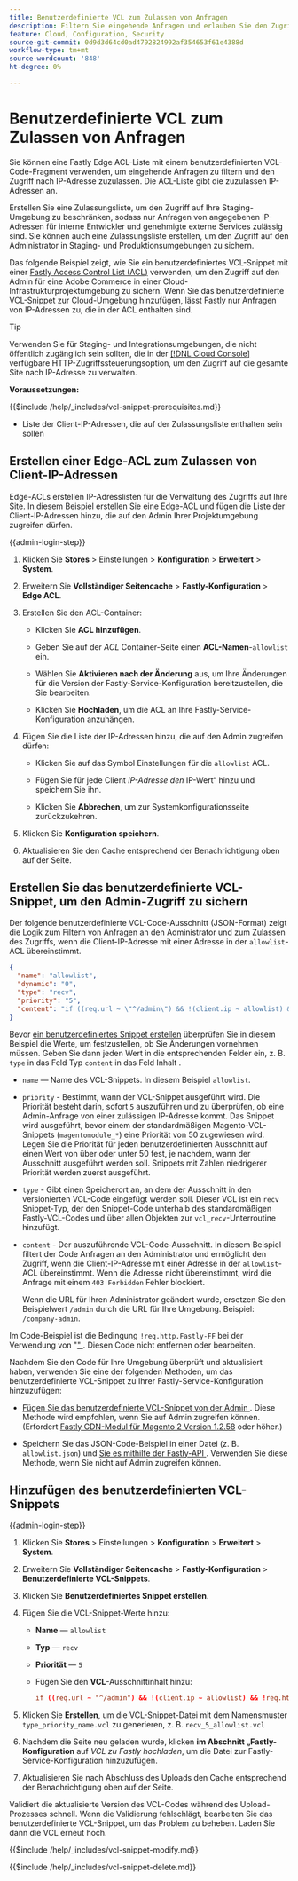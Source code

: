 ```yaml
---
title: Benutzerdefinierte VCL zum Zulassen von Anfragen
description: Filtern Sie eingehende Anfragen und erlauben Sie den Zugriff nach IP-Adresse für Adobe Commerce-Sites durch mit einer Fastly Edge ACL-Liste und einem benutzerdefinierten VCL-Snippet.
feature: Cloud, Configuration, Security
source-git-commit: 0d9d3d64cd0ad4792824992af354653f61e4388d
workflow-type: tm+mt
source-wordcount: '848'
ht-degree: 0%

---
```


# Benutzerdefinierte VCL zum Zulassen von Anfragen

Sie können eine Fastly Edge ACL-Liste mit einem benutzerdefinierten VCL-Code-Fragment verwenden, um eingehende Anfragen zu filtern und den Zugriff nach IP-Adresse zuzulassen. Die ACL-Liste gibt die zuzulassen IP-Adressen an.

Erstellen Sie eine Zulassungsliste, um den Zugriff auf Ihre Staging-Umgebung zu beschränken, sodass nur Anfragen von angegebenen IP-Adressen für interne Entwickler und genehmigte externe Services zulässig sind. Sie können auch eine Zulassungsliste erstellen, um den Zugriff auf den Administrator in Staging- und Produktionsumgebungen zu sichern.

Das folgende Beispiel zeigt, wie Sie ein benutzerdefiniertes VCL-Snippet mit einer [Fastly Access Control List (ACL)](https://docs.fastly.com/guides/access-control-lists/about-acls) verwenden, um den Zugriff auf den Admin für eine Adobe Commerce in einer Cloud-Infrastrukturprojektumgebung zu sichern. Wenn Sie das benutzerdefinierte VCL-Snippet zur Cloud-Umgebung hinzufügen, lässt Fastly nur Anfragen von IP-Adressen zu, die in der ACL enthalten sind.

>[!TIP]
>
>Verwenden Sie für Staging- und Integrationsumgebungen, die nicht öffentlich zugänglich sein sollten, die in der [[!DNL Cloud Console]](../project/overview.md#access-the-project-web-interface) verfügbare HTTP-Zugriffssteuerungsoption, um den Zugriff auf die gesamte Site nach IP-Adresse zu verwalten.

**Voraussetzungen:**


{{$include /help/_includes/vcl-snippet-prerequisites.md}}

- Liste der Client-IP-Adressen, die auf der Zulassungsliste enthalten sein sollen

## Erstellen einer Edge-ACL zum Zulassen von Client-IP-Adressen

Edge-ACLs erstellen IP-Adresslisten für die Verwaltung des Zugriffs auf Ihre Site. In diesem Beispiel erstellen Sie eine Edge-ACL und fügen die Liste der Client-IP-Adressen hinzu, die auf den Admin Ihrer Projektumgebung zugreifen dürfen.

{{admin-login-step}}

1. Klicken Sie **Stores** > Einstellungen > **Konfiguration** > **Erweitert** > **System**.

1. Erweitern Sie **Vollständiger Seitencache** > **Fastly-Konfiguration** > **Edge ACL**.

1. Erstellen Sie den ACL-Container:

   - Klicken Sie **ACL hinzufügen**.

   - Geben Sie auf der *ACL* Container-Seite einen **ACL-Namen**-`allowlist` ein.

   - Wählen Sie **Aktivieren nach der Änderung** aus, um Ihre Änderungen für die Version der Fastly-Service-Konfiguration bereitzustellen, die Sie bearbeiten.

   - Klicken Sie **Hochladen**, um die ACL an Ihre Fastly-Service-Konfiguration anzuhängen.

1. Fügen Sie die Liste der IP-Adressen hinzu, die auf den Admin zugreifen dürfen:

   - Klicken Sie auf das Symbol Einstellungen für die `allowlist` ACL.

   - Fügen Sie für jede Client *IP-Adresse den* IP-Wert“ hinzu und speichern Sie ihn.

   - Klicken Sie **Abbrechen**, um zur Systemkonfigurationsseite zurückzukehren.

1. Klicken Sie **Konfiguration speichern**.

1. Aktualisieren Sie den Cache entsprechend der Benachrichtigung oben auf der Seite.

## Erstellen Sie das benutzerdefinierte VCL-Snippet, um den Admin-Zugriff zu sichern

Der folgende benutzerdefinierte VCL-Code-Ausschnitt (JSON-Format) zeigt die Logik zum Filtern von Anfragen an den Administrator und zum Zulassen des Zugriffs, wenn die Client-IP-Adresse mit einer Adresse in der `allowlist`-ACL übereinstimmt.

```json
{
  "name": "allowlist",
  "dynamic": "0",
  "type": "recv",
  "priority": "5",
  "content": "if ((req.url ~ \"^/admin\") && !(client.ip ~ allowlist) && !req.http.Fastly-FF) { error 403 \"Forbidden\"; }"
}
```

Bevor [ein benutzerdefiniertes Snippet erstellen](https://experienceleague.adobe.com/docs/commerce-on-cloud/user-guide/cdn/custom-vcl-snippets/fastly-vcl-allowlist.html#add-the-custom-vcl-snippet) überprüfen Sie in diesem Beispiel die Werte, um festzustellen, ob Sie Änderungen vornehmen müssen. Geben Sie dann jeden Wert in die entsprechenden Felder ein, z. B. `type` in das Feld Typ `content` in das Feld Inhalt .

- `name` — Name des VCL-Snippets. In diesem Beispiel `allowlist`.

- `priority` - Bestimmt, wann der VCL-Snippet ausgeführt wird. Die Priorität besteht darin, sofort `5` auszuführen und zu überprüfen, ob eine Admin-Anfrage von einer zulässigen IP-Adresse kommt. Das Snippet wird ausgeführt, bevor einem der standardmäßigen Magento-VCL-Snippets (`magentomodule_*`) eine Priorität von 50 zugewiesen wird. Legen Sie die Priorität für jeden benutzerdefinierten Ausschnitt auf einen Wert von über oder unter 50 fest, je nachdem, wann der Ausschnitt ausgeführt werden soll. Snippets mit Zahlen niedrigerer Priorität werden zuerst ausgeführt.

- `type` - Gibt einen Speicherort an, an dem der Ausschnitt in den versionierten VCL-Code eingefügt werden soll. Dieser VCL ist ein `recv` Snippet-Typ, der den Snippet-Code unterhalb des standardmäßigen Fastly-VCL-Codes und über allen Objekten zur `vcl_recv`-Unterroutine hinzufügt.

- `content` - Der auszuführende VCL-Code-Ausschnitt. In diesem Beispiel filtert der Code Anfragen an den Administrator und ermöglicht den Zugriff, wenn die Client-IP-Adresse mit einer Adresse in der `allowlist`-ACL übereinstimmt. Wenn die Adresse nicht übereinstimmt, wird die Anfrage mit einem `403 Forbidden` Fehler blockiert.

  Wenn die URL für Ihren Administrator geändert wurde, ersetzen Sie den Beispielwert `/admin` durch die URL für Ihre Umgebung. Beispiel: `/company-admin`.

Im Code-Beispiel ist die Bedingung `!req.http.Fastly-FF` bei der Verwendung von &quot;[&quot; ](fastly-custom-cache-configuration.md#configure-back-ends-and-origin-shielding). Diesen Code nicht entfernen oder bearbeiten.

Nachdem Sie den Code für Ihre Umgebung überprüft und aktualisiert haben, verwenden Sie eine der folgenden Methoden, um das benutzerdefinierte VCL-Snippet zu Ihrer Fastly-Service-Konfiguration hinzuzufügen:

- [Fügen Sie das benutzerdefinierte VCL-Snippet von der Admin ](#add-the-custom-vcl-snippet). Diese Methode wird empfohlen, wenn Sie auf Admin zugreifen können. (Erfordert [Fastly CDN-Modul für Magento 2 Version 1.2.58](fastly-configuration.md#upgrade) oder höher.)

- Speichern Sie das JSON-Code-Beispiel in einer Datei (z. B. `allowlist.json`) und [ Sie es mithilfe der Fastly-API ](fastly-vcl-custom-snippets.md#manage-custom-vcl-snippets-using-the-api). Verwenden Sie diese Methode, wenn Sie nicht auf Admin zugreifen können.

## Hinzufügen des benutzerdefinierten VCL-Snippets

{{admin-login-step}}

1. Klicken Sie **Stores** > Einstellungen > **Konfiguration** > **Erweitert** > **System**.

1. Erweitern Sie **Vollständiger Seitencache** > **Fastly-Konfiguration** > **Benutzerdefinierte VCL-Snippets**.

1. Klicken Sie **Benutzerdefiniertes Snippet erstellen**.

1. Fügen Sie die VCL-Snippet-Werte hinzu:

   - **Name** — `allowlist`

   - **Typ** — `recv`

   - **Priorität** — `5`

   - Fügen Sie den **VCL**-Ausschnittinhalt hinzu:

     ```conf
     if ((req.url ~ "^/admin") && !(client.ip ~ allowlist) && !req.http.Fastly-FF) { error 403 "Forbidden";}
     ```

1. Klicken Sie **Erstellen**, um die VCL-Snippet-Datei mit dem Namensmuster `type_priority_name.vcl` zu generieren, z. B. `recv_5_allowlist.vcl`

1. Nachdem die Seite neu geladen wurde, klicken **im Abschnitt „Fastly-Konfiguration** auf *VCL zu Fastly hochladen*, um die Datei zur Fastly-Service-Konfiguration hinzuzufügen.

1. Aktualisieren Sie nach Abschluss des Uploads den Cache entsprechend der Benachrichtigung oben auf der Seite.

Validiert die aktualisierte Version des VCL-Codes während des Upload-Prozesses schnell. Wenn die Validierung fehlschlägt, bearbeiten Sie das benutzerdefinierte VCL-Snippet, um das Problem zu beheben. Laden Sie dann die VCL erneut hoch.

{{$include /help/_includes/vcl-snippet-modify.md}}

{{$include /help/_includes/vcl-snippet-delete.md}}

